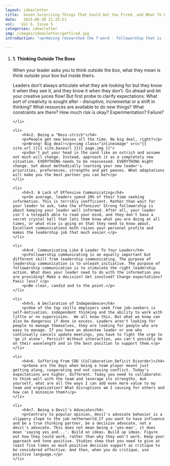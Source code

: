 ```yaml
---
layout: ideasletter
title:  Seven Surprising Things That Could Get You Fired, and What To Do About It
date:   2015-06-30 21:35:51
vol:   Vol 6, Issue 5
categories: ideasletter
img: /images/ideasletter/getfired.jpg
introduction: "<p>Having researched the f-word - followership that is - for ten years now, its impact on firing remains the most startling. In study after study, poor followership is one of the top three reasons for getting fired, and often it is the main reason. Like leadership, there are skills and habits you can develop to improve your followership and help bullet-proof your career. And the careers of those you work with.</p><p>May all your partnerships be generative!</p><p>Samantha & Marc</p><br><p><i>Leadership Is Half The Story</i> available now in bookstores and online bookstores all over.</p><br><p>Upcoming Events:</p><ul><li>June 16 Global Project Management Institute Webinar</li><li>June 18 Human Resources Professionals Association Dinner Guelph</li><li>June 23 Lean In Canada Event, The Spoke Club, Toronto</li><li>June 25 Association of Talent Development Webinar</li></ul>"

---
```


<ol>
	<li>
		<h4>1. Thinking Outside The Boss</h4>
		<p>When your leader asks you to think outside the box, what they mean is think outside your box but inside theirs.</p>
		<p>Leaders don't always articulate what they are looking for but they know it when they see it, and they know it when they don't. Go ahead and let your creative juices flow! But first probe to clarify expectations: What sort of creativity is sought after - disruptive, incremental or a shift in thinking? What resources are available to do new things? What constraints are there? How much risk is okay? Experimentation? Failure?</p>
		
	</li>

	<li>
		<h4>2. Being a "Boss-strich"</h4>
		<p>People get new bosses all the time. No big deal, right?</p>
		<p>Wrong! Big deal!</p><img class="inlineimage" src="{{ site.url }}{{ site.baseurl }}{{ page.img }}">
		<p>Don't put your head in the sand like an ostrich and assume not much will change. Instead, approach it as a completely new situation. EVERYTHING needs to be reassessed. EVERYTHING might change. Set about methodically learning your new leader's priorities, preferences, strengths and pet peeves. What adaptations will make you the best partner you can be?</p>
	</li>

	<li>
		<h4>3. A Lack of Offensive Communicating</h4>
		<p>On average, leaders spend 20% of their time seeking information. This is terribly inefficient. Rather than wait for your leader to ask, take the offensive! Strong followership is about keeping your leader well informed. After all, your leader isn't a telepath able to read your mind, and they don't have a secret crystal ball that lets them know what you are doing at all times, or what else is going on that they need to know about. Excellent communications both raises your personal profile and makes the leadership job that much easier.</p>
	</li>
	
	<li>
		<h4>4. Communicating Like A Leader To Your Leader</h4>
		<p>Followership communicating is an equally important but different skill from leadership communicating. The purpose of leadership communication is to unleash initiative. The purpose of followership communication is to stimulate the right leadership action. What does your leader need to do with the information you are providing? Make a decision? Get involved? Change expectations? Panic less? </p>
		<p>Be clear, candid and to the point.</p>
	</li>

	<li>
		<h4>5. A Declaration of Independence</h4>
		<p>One of the top skills employers seek from job-seekers is self-motivation, independent thinking and the ability to work with little or no supervision.  We all know this. But what we know can also be dangerous if done in excess. Leaders aren't looking for people to manage themselves, they are looking for people who are easy to manage. If you have an absentee leader or one who continually cancels update meetings, you have to fight the urge to 'go it alone'. Persist! Without interaction, you can't possibly be on their wavelength and in the best position to support them.</p>
	</li>

	<li>
		<h4>6. Suffering From CDD (Collaboration Deficit Disorder)</h4>
		<p>Gone are the days when being a team player meant just getting along, cooperating and not causing conflict. Today's expectations are higher, different. Today you need to collaborate: to think well with the team and leverage its strengths. Ask yourself, what are all the ways I can add even more value to my team and organization? What disruptions am I causing for others and how can I minimize them?</p>
	</li>

	<li>
		<h4>7. Being a Devil's Advocate</h4>
		<p>Contrary to popular opinion, devil's advocate behavior is a slippery slope to the job netherworld.If you want to have influence and be a true thinking partner, be a decision advocate, not a devil's advocate. This does not mean being a 'yes-man', it does mean 'saying yes and...'. Build on ideas. Build up ideas. Figure out how they could work, rather than why they won't work. Keep your approach and tone positive. Studies show that you need to give at least five times as much positive decision support as critique to be considered effective. And then, when you do critique, use positive language.</p>
	</li>
</ol>